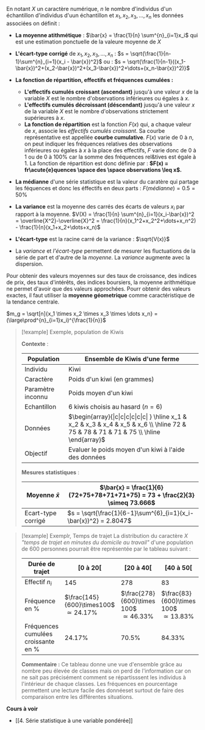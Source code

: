 En notant $X$ un caractère numérique, $n$ le nombre d'individus d'un échantillon d'individus d'uun échantillon et $x_1, x_2, x_3, \dots , x_n$ les données associées on définit :

- __La moyenne atithmétique__ : $\bar{x} = \frac{1}{n} \sum^{n}_{i=1}x_i$ qui est une estimation ponctuelle de la valeure moyenne de $X$  

- __L'écart-type corrigé__ de $x_1, x_2, x_3, \dots , x_n$ : $s = \sqrt{\frac{1}{n-1}\sum^{n}_{i=1}(x_i - \bar{x})^2}$ ou : $s = \sqrt{\frac{1}{n-1}((x_1-\bar{x})^2+(x_2-\bar{x})^2+(x_3-\bar{x})^2+\dots+(x_n-\bar{x})^2)}$ 

- __La fonction de répartition, effectifs et fréquences cumulées :__
	- __L'effectifs cumulés croissant (ascendant)__ jusqu'à une valeur $x$ de la variable $X$ est le nombre d'observations inférieures ou égales à $x$.
	- __L'effectifs cumulés décroissant (déscendant)__ jusqu'à une valeur $x$ de la variable $X$ est le nombre d'observations strictement supérieures à $x$.
	- __La fonction de répartition__ est la fonction $F(x)$ qui, a chaque valeur de $x$, associe les _effectifs cumulés croissant_. Sa courbe représentative est appellée __courbe cumulative__. $F(x)$ varie de $0$ à $n$, on peut indiquer les fréquences relatives des observations inférieures ou égales à $x$ à la place des effectifs, $F$ varie donc de $0$ à $1$ ou de $0$ à $100\%$ car la somme des fréquences rel&tives est égale à 1. La fonction de répartition est donc définie par : __$F(x) = fr\acute{e}quences \space des \space observations \leq x$.__ 

- __La médianne__ d'une série statistique est la valeur du caratère qui partage les féquences et donc les éffectifs en deux parts : $F(m\acute{e}dianne) = 0.5 = 50\%$ 

- __La variance__ est la moyenne des carrés des écarts de valeurs $x_i$ par rapport à la moyenne. $V(X) = \frac{1}{n} \sum^{n}_{i=1}(x_i-\bar{x})^2 = \overline{X^2}-\overline{X}^2 = \frac{1}{n}(x_1^2+x_2^2+\dots+x_n^2) - \frac{1}{n}(x_1+x_2+\dots+x_n)$ 

- __L'écart-type__ est la racine carré de la variance : $\sqrt{V(x)}$ 

- La _variance_ et _l'écart-type_ permettent de mesurer les fluctuations de la série de part et d'autre de la _moyenne_. La _variance_ augmente avec la dispersion.

Pour obtenir des valeurs moyennes sur des taux de croissance, des indices de prix, des taux d'intérêts, des indices boursiers, la moyenne arithmétique ne permet d'avoir que des valeurs approchées. Pourr obtenir des valeurs exactes, il faut utiliser la __moyenne géometrique__ comme caractéristique de la tendance centrale.

$m_g = \sqrt[n]{x_1 \times x_2 \times x_3 \times \dots x_n} = (\large\prod^{n}_{i=1}x_i)^{\frac{1}{n}}$ 

>[!example] Exemple, population de Kiwis
>
>__Contexte__ :
>
>| Population | Ensemble de Kiwis d'une ferme |
>| ------------ | ---------------------------------- |
>| Individu      | Kiwi                                            |
>| Caractère    | Poids d'un kiwi (en grammes)   |
>| Paramètre inconnu | Poids moyen d'un kiwi  |
>| Echantillon | 6 kiwis choisis au hasard ($n = 6$) |
>| Données     | $\begin{array}{\|c\|c\|c\|c\|c\|c\| } \hline x_1 & x_2 & x_3 & x_4 & x_5 & x_6 \\ \hline 72 & 75 & 78 & 71 & 71 & 75 \\ \hline \end{array}$ |
>| Objectif          | Evaluer le poids moyen d'un kiwi à l'aide des données  | 
>
>__Mesures statistiques__ :
>
>| Moyenne $\bar{x}$  | $\bar{x} = \frac{1}{6}(72+75+78+71+71+75) = 73 + \frac{2}{3} \simeq 73.666$ |
>| ------------------ | ----------------------------------------------------------------- |
>| Ecart-type corrigé | $s = \sqrt{\frac{1}{6-1}\sum^{6}_{i=1}(x_i-\bar{x})^2} = 2.8047$                                                                 |

>[!example] Exemplr, Temps de trajet
>La distribution du caractère $X$ _"temps de trajet en minutes du domicile au travail"_ d'une population de 600 personnes pourrait être représentée par le tableau suivant :
>
>| Durée de trajet                        | $[0 \text{ à } 20[$                             | $[20 \text{ à } 40[$                             | $[40 \text{ à } 50[$                            | $[50 \text{ à } 60[$                   | $[60 \text{ à } 70[$                           | Total   |
>| -------------------------------------- | ----------------------------------------------- | ------------------------------------------------ | ----------------------------------------------- | -------------------------------------- | ---------------------------------------------- | ------- |
>| Effectif $n_i$                         | $145$                                           | $278$                                            | $83$                                            | $54$                                   | $40$                                           | $600$   |
>| Fréquence en $\%$                      | $\frac{145}{600}\times100$ <br>$\simeq 24.17\%$ | $\frac{278}{600}\times 100$ <br>$\simeq 46.33\%$ | $\frac{83}{600}\times 100$ <br>$\simeq 13.83\%$ | $\frac{54}{600}\times 100$ <br>$= 9\%$ | $\frac{40}{600}\times 100$ <br>$\simeq 6.67\%$ | $100\%$ |
>| Fréquences cumulées croissante en $\%$ | $24.17\%$                                       | $70.5\%$                                         | $84.33\%$                                       | $93.33\%$                              | $100\%$                                               |         |
>__Commentaire :__
>Ce tableau donne une vue d'ensemble grâce au nombre peu élevée de classes mais on perd de l'information car on ne sait pas précisément comment se répartisssent les individus à l'intérieur de chaque classes. Les fréquences en pourcentage permettent une lecture facile des donnéeset surtout de faire des comparaison entre les différentes situations. 

**Cours à voir**
- [[4. Série statistique à une variable pondérée]]













